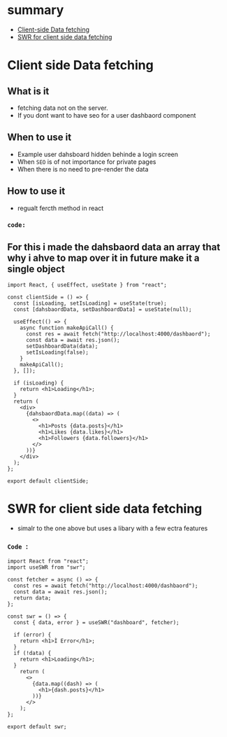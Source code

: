 # summary
- [Client-side Data fetching](#Client-side-Data-fetching)
- [SWR for client side data fetching](#SWR-for-client-side-data-fetching)



# Client side Data fetching

## What is it
- fetching data not on the server.
- If you dont want to have seo for a user dashbaord component

## When to use it 
- Example user dahsboard hidden behinde a login screen
- When ```SEO``` is of not importance for private pages
- When there is no need to pre-render the data

## How to use it 

- regualt fercth method in react

### ```code:```

## For this i made the dahsbaord data an array that why i ahve to map over it in future make it a single object
```
import React, { useEffect, useState } from "react";

const clientSide = () => {
  const [isLoading, setIsLoading] = useState(true);
  const [dahsbaordData, setDashboardData] = useState(null);

  useEffect(() => {
    async function makeApiCall() {
      const res = await fetch("http://localhost:4000/dashbaord");
      const data = await res.json();
      setDashboardData(data);
      setIsLoading(false);
    }
    makeApiCall();
  }, []);

  if (isLoading) {
    return <h1>Loading</h1>;
  }
  return (
    <div>
      {dahsbaordData.map((data) => (
        <>
          <h1>Posts {data.posts}</h1>
          <h1>Likes {data.likes}</h1>
          <h1>Followers {data.followers}</h1>
        </>
      ))}
    </div>
  );
};

export default clientSide;

```



# SWR for client side data fetching

- simalr to the one above but uses a libary with a few ectra features

### ```Code ```:
```
import React from "react";
import useSWR from "swr";

const fetcher = async () => {
  const res = await fetch("http://localhost:4000/dashbaord");
  const data = await res.json();
  return data;
};

const swr = () => {
  const { data, error } = useSWR("dashboard", fetcher);

  if (error) {
    return <h1>Ì Error</h1>;
  }
  if (!data) {
    return <h1>Loading</h1>;
  }
    return (
      <>
        {data.map((dash) => (
          <h1>{dash.posts}</h1>
        ))}
      </>
    );
};

export default swr;

```
